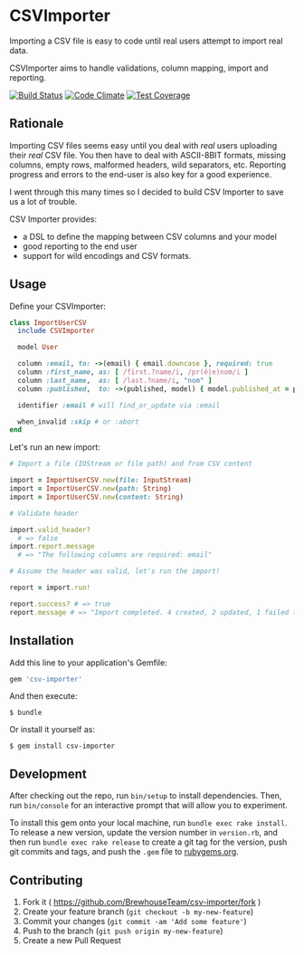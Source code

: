 # CSVImporter

Importing a CSV file is easy to code until real users attempt to import
real data.

CSVImporter aims to handle validations, column mapping, import
and reporting.

[![Build
Status](https://travis-ci.org/BrewhouseTeam/csv-importer.svg)](https://travis-ci.org/BrewhouseTeam/csv-importer)
[![Code
Climate](https://codeclimate.com/github/BrewhouseTeam/csv-importer/badges/gpa.svg)](https://codeclimate.com/github/BrewhouseTeam/csv-importer)
[![Test
Coverage](https://codeclimate.com/github/BrewhouseTeam/csv-importer/badges/coverage.svg)](https://codeclimate.com/github/BrewhouseTeam/csv-importer/coverage)

## Rationale

Importing CSV files seems easy until you deal with *real* users uploading
their *real* CSV file. You then have to deal with ASCII-8BIT formats,
missing columns, empty rows, malformed headers, wild separators, etc.
Reporting progress and errors to the end-user is also key for a good
experience.

I went through this many times so I decided to build CSV Importer to
save us a lot of trouble.


CSV Importer provides:

* a DSL to define the mapping between CSV columns and your model
* good reporting to the end user
* support for wild encodings and CSV formats.

## Usage

Define your CSVImporter:

```ruby
class ImportUserCSV
  include CSVImporter

  model User

  column :email, to: ->(email) { email.downcase }, required: true
  column :first_name, as: [ /first.?name/i, /pr(é|e)nom/i ]
  column :last_name,  as: [ /last.?name/i, "nom" ]
  column :published,  to: ->(published, model) { model.published_at = published ? Time.now : nil }

  identifier :email # will find_or_update via :email

  when_invalid :skip # or :abort
end
```

Let's run an new import:

```ruby
# Import a file (IOStream or file path) and from CSV content

import = ImportUserCSV.new(file: InputStream)
import = ImportUserCSV.new(path: String)
import = ImportUserCSV.new(content: String)

# Validate header

import.valid_header?
  # => false
import.report.message
  # => "The following columns are required: email"

# Assume the header was valid, let's run the import!

report = import.run!

report.success? # => true
report.message # => "Import completed. 4 created, 2 updated, 1 failed to update"
```

## Installation

Add this line to your application's Gemfile:

```ruby
gem 'csv-importer'
```

And then execute:

    $ bundle

Or install it yourself as:

    $ gem install csv-importer

## Development

After checking out the repo, run `bin/setup` to install dependencies. Then, run `bin/console` for an interactive prompt that will allow you to experiment.

To install this gem onto your local machine, run `bundle exec rake install`. To release a new version, update the version number in `version.rb`, and then run `bundle exec rake release` to create a git tag for the version, push git commits and tags, and push the `.gem` file to [rubygems.org](https://rubygems.org).

## Contributing

1. Fork it ( https://github.com/BrewhouseTeam/csv-importer/fork )
2. Create your feature branch (`git checkout -b my-new-feature`)
3. Commit your changes (`git commit -am 'Add some feature'`)
4. Push to the branch (`git push origin my-new-feature`)
5. Create a new Pull Request
